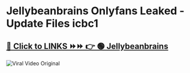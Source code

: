 
 # Jellybeanbrains Onlyfans Leaked - Update Files icbc1

## <h2><a href="https://clipsfans.com/Jellybeanbrains&ref=git">🔗 Click to LINKS ⏩⏩ 👉 🟢 Jellybeanbrains </a></h2>

<a href="https://clipsfans.com/Jellybeanbrains&ref=git" rel="nofollow" data-target="animated-image.originalLink"><img src="https://i.ibb.co.com/xMMVF88/686577567.gif" alt="Viral Video Original" style="max-width: 100%; display: inline-block;" data-target="animated-image.originalImage"></a>

